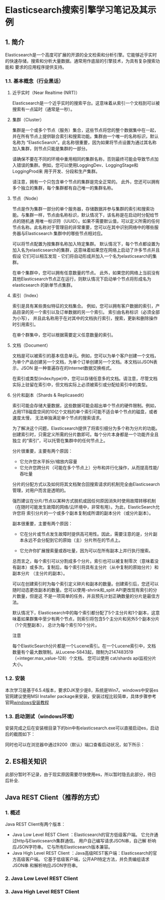 # Elasticsearch搜索引擎学习笔记及其示例


## 1. 简介

Elasticsearch是一个高度可扩展的开源的全文检索和分析引擎。它能够近乎实时的快速存储，搜索和分析大量数据。通常用作底层的引擎技术，为具有复杂搜索功能和
要求的应用程序提供支持。

### 1.1. 基本概念（行业黑话）

 1. 近乎实时（Near Realtime (NRT)）
 
    Elasticsearch是一个近乎实时的搜索平台。这意味着从索引一个文档到可以被搜索有一点延时（通常是一秒）。
    
 2. 集群（Cluster）
 
    集群是一个或多个节点（服务）集合，这些节点将您的整个数据集中在一起，并在所有节点上提供联合索引和搜索功能。集群由一个唯一的名称标识，默认名称为
    “ElasticSearch”。此名称很重要，因为如果将节点设置为通过其名称加入集群，则节点只能是集群的一部分。
    
    请确保不要在不同的环境中重用相同的集群名称，否则最终可能会导致节点加入错误的集群。例如，您可以使用LoggingDev、LoggingStage和LoggingProd来
    用于开发、分段和生产集群。
    
    请注意，拥有一个只包含单个节点的集群是完全正常的。 此外，您还可以拥有多个独立的集群，每个集群都有自己唯一的集群名称。
    
 3. 节点（Node）
 
    节点是作为集群一部分的单个服务器，存储数据并参与集群的索引和搜索功能。与集群一样，节点由名称标识，默认情况下，该名称是在启动时分配给节点的随机通
    用唯一标识符（UUID）。如果不需要默认值，可以定义所需的任何节点名称。此名称对于管理目的非常重要，您可以在其中识别网络中的哪些服务器与Elasticsearch
    集群中的哪些节点相对应。
    
    可以将节点配置为按集群名称加入特定集群。 默认情况下，每个节点都设置为加入名为elasticsearch的集群，这意味着如果您在网络上启动了许多节点并且假设
    它们可以相互发现 - 它们将自动形成并加入一个名为elasticsearch的集群。
    
    在单个集群中，您可以拥有任意数量的节点。 此外，如果您的网络上当前没有其他Elasticsearch节点正在运行，则默认情况下启动单个节点将形成名为elasticsearch
    的新单节点集群。
 
 
 4. 索引（Index）
 
    索引是具有某些类似特征的文档集合。 例如，您可以拥有客户数据的索引，产品目录的另一个索引以及订单数据的另一个索引。 索引由名称标识（必须全部为小写），
    并且此名称用于在对其中的文档执行索引，搜索，更新和删除操作时引用索引。
    
    在单个群集中，您可以根据需要定义任意数量的索引。
 
 
 5. 文档（Document）
 
    文档是可以被索引的基本信息单元。例如，您可以为单个客户创建一个文档，为单个产品创建另一个文档，为单个订单创建另一个文档。本文档以JSON表示，JSON
    是一种普遍存在的Internet数据交换格式。
    
    在索引或类型(index/type)中，您可以存储任意多的文档。请注意，尽管文档实际上驻留在索引中，但文档实际上必须被索引或分配给索引中的类型。
 
 
 6. 分片和副本（Shards & Replicasedit）
 
    索引可能会存储大量数据，这些数据可能会超出单个节点的硬件限制。例如，占用1TB磁盘空间的10亿个文档的单个索引可能不适合单个节点的磁盘，或者速度太慢，
    无法单独满足单个节点的搜索请求。
    
    为了解决这个问题，Elasticsearch提供了将索引细分为多个称为分片的功能。创建索引时，只需定义所需的分片数即可。每个分片本身都是一个功能齐全且独立
    的“索引”，可以托管在集群中的任何节点上。
    
    分片很重要，主要有两个原因：
    
    * 它允许您水平拆分/缩放内容量
    * 它允许您跨分片（可能在多个节点上）分布和并行化操作，从而提高性能/吞吐量
        
    分片的分配方式以及如何将其文档聚合回搜索请求的机制完全由Elasticsearch管理，对用户而言是透明的。
    
    强烈建议在分片/节点以某种方式脱机或因任何原因消失时使用故障转移机制（在随时可能发生故障的网络/云环境中，非常有用）。为此，ElasticSearch允许您将
    索引分片的一个或多个副本复制成所谓的副本分片（或分片副本）。
    
    副本很重要，主要有两个原因：  
    
    * 它在分片或节点发生故障时提供高可用性。因此，需要注意的是，分片副本永远不会分配到它的原始（主）分片所在的节点上。
    
    * 它允许你扩展搜索量或吞吐量，因为可以在所有副本上并行执行搜索。  
    
    总而言之，每个索引可以分割成多个分片。索引也可以被复制零次（意味着没有副本）或多次。复制后，每个索引将具有主分片（从中复制的原始分片）和副本分片
    （主分片的副本）。
 
    可以在创建索引时为每个索引定义碎片和副本的数量。创建索引后，您还可以随时动态更改副本的数量。您可以使用-shrink和_split API更改现有索引的分片数量，但是这
    不是一项简单的任务，并且预先计划正确数量的分片是最佳方法。
    
    默认情况下，Elasticsearch中的每个索引都分配了5个主分片和1个副本，这意味着如果群集中至少有两个节点，则索引将包含5个主分片和另外5个副本分片（1个完整副本），
    总计为每个索引10个分片。
    
    注意
    
    每个ElasticSearch分片都是一个Lucene索引。在一个Lucene索引中，文档数量有个最大数限制。从Lucene-5843起，限制为2147483519（=integer.max_value-128）个文档。
    您可以使用 cat/shards api监视分片大小。
    
    
 
 
### 1.2. 安装

本次学习是基于6.5.4版本，要求DJK至少是8，系统是Win7。windows中安装es官网建议使用MSI Installer package来安装，安装过程比较简单，具体步骤参考
官网[windows安装教程](https://www.elastic.co/guide/en/elasticsearch/reference/6.5/getting-started-install.html)

### 1.3. 启动测试（windows环境）


安装完成之后在安装根目录下的bin中有elasticsearch.exe可以直接启动es，启动后的截图如下：

同时也可以在浏览器中通过9200（默认）端口查看启动状况，如下所示：



## 2. ES相关知识

此部分暂时不记录，由于现实原因需要尽快使用es，所以暂时隐去此部分，待日后补全.


## Java REST Client（推荐的方式）

### 1. 概述

Java REST Client有两个版本：  
* Java Low Level REST Client ：Elasticsearch的官方低级客户端。 它允许通过http与Elasticsearch集群通信。 用户自己编写请求JSON串，自己解
析响应JSON字符串。 它与所有Elasticsearch版本兼容。  
* Java High Level REST Client ：Java高级REST客户端：Elasticsearch的官方高级客户端。 它基于低级客户端，公开API特定方法，并负责编组请求JSON串
和解析响应JSON字符串。

    
### 2. Java Low Level REST Client

### 3. Java High Level REST Client
